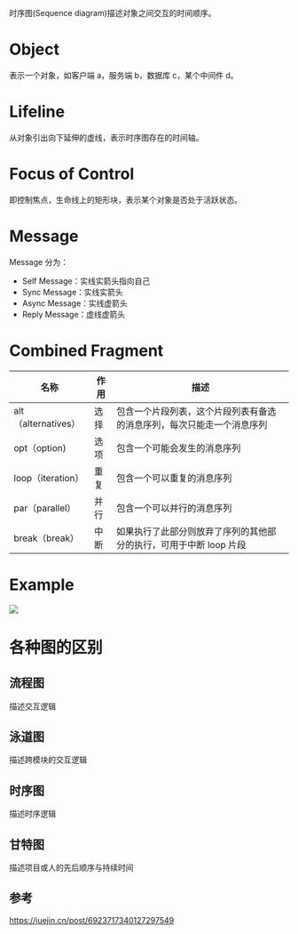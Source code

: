 时序图(Sequence diagram)描述对象之间交互的时间顺序。

# Object

表示一个对象，如客户端 a，服务端 b，数据库 c，某个中间件 d。
# Lifeline

从对象引出向下延伸的虚线，表示时序图存在的时间轴。
# Focus of Control

即控制焦点，生命线上的矩形块，表示某个对象是否处于活跃状态。
# Message

Message 分为：
* Self Message：实线实箭头指向自己
* Sync Message：实线实箭头
* Async Message：实线虚箭头
* Reply Message：虚线虚箭头

# Combined Fragment
|名称|作用|描述|
|--|--|--|
| alt（alternatives） | 选择 | 包含一个片段列表，这个片段列表有备选的消息序列，每次只能走一个消息序列 |
| opt（option) | 选项 | 包含一个可能会发生的消息序列 |
| loop（iteration） | 重复 | 包含一个可以重复的消息序列 |
| par（parallel） | 并行 | 包含一个可以并行的消息序列 |
| break（break） | 中断 | 如果执行了此部分则放弃了序列的其他部分的执行，可用于中断 loop 片段 |

# Example
![](https://gitee.com/qaqljj/pic/raw/master/img/20210617235139.png)

# 各种图的区别
## 流程图
描述交互逻辑
## 泳道图
描述跨模块的交互逻辑
## 时序图
描述时序逻辑
## 甘特图
描述项目或人的先后顺序与持续时间
## 参考
https://juejin.cn/post/6923717340127297549




















